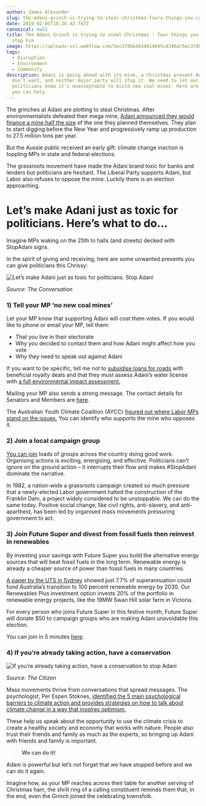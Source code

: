 ```yaml
---
author: James Alexander
slug: the-adani-grinch-is-trying-to-steal-christmas-fours-things-you-can-do-to-stop-him
date: 2019-02-05T18:26:42.747Z
canonical: null
title: The Adani Grinch is trying to steal Christmas - four things you can do to
  stop him
image: https://uploads-ssl.webflow.com/5ec37dbb4834014045cd346d/5ec37dbc4834017254cd3dbf_coal-kills-stop-adani.jpg
tags:
  - Disruption
  - Environment
  - Community
description: Adani is going ahead with its mine, a Christmas present Aussies
  don’t want, and neither major party will stop it. We need to let our
  politicians know it’s unacceptable to build new coal mines. Here are 4 ways
  you can help.
---
```

The grinches at Adani are plotting to steal Christmas. After environmentalists defeated their mega mine, [Adani announced they would finance a mine half the size](https://www.abc.net.au/news/2018-11-29/adani-mini-mine-gets-go-ahead-from-indian-parent/10568420) of the one they planned themselves. They plan to start digging before the New Year and progressively ramp up production to 27.5 million tons per year.

But the Aussie public received an early gift: climate change inaction is toppling MPs in state and federal elections.

The grassroots movement have made the Adani brand toxic for banks and lenders but politicians are hesitant. The Liberal Party supports Adani, but Labor also refuses to oppose the mine. Luckily there is an election approaching.**‍**

# **Let’s make Adani just as toxic for politicians. Here’s what to do...**

Imagine MPs waking on the 25th to halls (and streets) decked with StopAdani signs.

In the spirit of giving and receiving, here are some unwanted presents you can give politicians this Chrissy:

![Let’s make Adani just as toxic for politicians. Stop Adani](https://uploads-ssl.webflow.com/5ec37dbb4834014045cd346d/5ec37dbc4834014622cd3c97_Ph_xAPRbMugAXKIQ0E1ADqsJlLLjW9ojTGF-wv7YlFxH3uVFufXgzalwttAYGyik7oQRusJP-vphVxhxM7u6N7uJ-ddcAjlOiFK2dWNR-KJ3mHEZ2YNoE7xc8sI_OUjaC-16HDtH.jpeg)

*Source: The Conversation*

### 1) Tell your MP ‘no new coal mines’

Let your MP know that supporting Adani will cost them votes. If you would like to phone or email your MP, tell them:

* That you live in their electorate
* Why you decided to contact them and how Adani might affect how you vote
* Why they need to speak out against Adani

If you want to be specific, tell me not to [subsidise loans for roads](http://www.tai.org.au/sites/default/files/P567%20Not%20Adani%20Deal%20%5BWEB%5D_0.pdf) with beneficial royalty deals and that they must assess Adani’s water license with [a full environmental impact assessment.](https://www.abc.net.au/news/2018-12-04/adani-water-licence-acf-court-challenge/10582602)

Mailing your MP also sends a strong message. The contact details for Senators and Members are [here](https://www.aph.gov.au/Senators_and_Members/Guidelines_for_Contacting_Senators_and_Members).

The Australian Youth Climate Coalition (AYCC) [figured out where Labor MPs stand on the issues.](http://www.aycc.org.au/labor_yourmp) You can identify who supports the mine who opposes it.

### 2) Join a local campaign group

[You can join](https://www.stopadani.com/) loads of groups across the country doing good work. Organising actions is exciting, energising, and effective. Politicians can’t ignore on the ground action – it interrupts their flow and makes #StopAdani dominate the narrative.

In 1982, a nation-wide a grassroots campaign created so much pressure that a newly-elected Labor government halted the construction of the Franklin Dam, a project widely considered to be unstoppable. We can do the same today. Positive social change, like civil rights, anti-slavery, and anti-apartheid, has been led by organised mass movements pressuring government to act.

### 3) Join Future Super and divest from fossil fuels then reinvest in renewables

By investing your savings with Future Super you build the alternative energy sources that will beat fossil fuels in the long term. Renewable energy is already a cheaper source of power than fossil fuels in many countries.

[A paper by the UTS in Sydney](https://www.uts.edu.au/research-and-teaching/our-research/institute-sustainable-futures/our-research/energy-and-climate/supercharging-clean-energy) showed just 7.7% of superannuation could fund Australia’s transition to 100 percent renewable energy by 2030. Our Renewables Plus investment option invests 20% of the portfolio in renewable energy projects, like the 19MW Swan Hill solar farm in Victoria.

For every person who joins Future Super in this festive month, Future Super will donate $50 to campaign groups who are making Adani unavoidable this election.

You can join in 5 minutes [here](https://www.myfuturesuper.com.au/).

### 4) If you’re already taking action, have a conservation

![If you’re already taking action, have a conservation to stop Adani](https://uploads-ssl.webflow.com/5ec37dbb4834014045cd346d/5ec37dbc483401f611cd3e1b_1q449vL_F4wStjmY5aSlItEfU5xHDWyDagINaR9W4Da0B4t11FJlm9W5LJLr5OlMF3gLzNv3VrUFkRA6CYoWDrvgx8aK-hM6o2JAVAOpbEiKnNJgqC2DUuJRwABc9bdQ6kpjEZJN.jpeg)

*Source: The Citizen*

Mass movements thrive from conversations that spread messages. The psychologist, Per Espen Stoknes, [identified the 5 main psychological barriers to climate action and provides strategies on how to talk about climate change in a way that inspires optimism.](https://www.ted.com/talks/per_espen_stoknes_how_to_transform_apocalypse_fatigue_into_action_on_global_warming?language=en)

These help us speak about the opportunity to use the climate crisis to create a healthy society and economy that works with nature. People also trust their friends and family as much as the experts, so bringing up Adani with friends and family is important. **‍**

> **We can do it!**

Adani is powerful but let’s not forget that we have stopped before and we can do it again.

Imagine how, as your MP reaches across their table for another serving of Christmas ham, the shrill ring of a calling constituent reminds them that, in the end, even the Grinch joined the celebrating townsfolk.